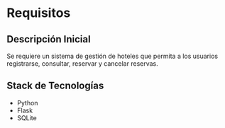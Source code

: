 # Requisitos

## Descripción Inicial

Se requiere un sistema de gestión de hoteles que permita a los usuarios registrarse, consultar, reservar y cancelar reservas.

## Stack de Tecnologías

* Python
* Flask
* SQLite